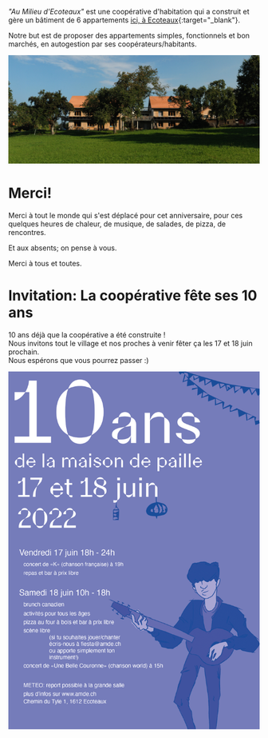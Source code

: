 _"Au Milieu d'Ecoteaux"_ est une coopérative d'habitation qui a construit et gère un bâtiment de 6 appartements [ici, à Ecoteaux](https://www.geo.vd.ch/?parcelle=CH469283458501){:target="_blank"}.

Notre but est de proposer des appartements simples, fonctionnels et bon marchés, en autogestion par ses coopérateurs/habitants.

![photo du batiment](img/index_background_tmp.jpg "le bâtiment")
 
# Merci!

Merci à tout le monde qui s'est déplacé pour cet anniversaire, pour ces quelques heures de chaleur, de musique, de salades, de pizza, de rencontres.

Et aux absents; on pense à vous.

Merci à tous et toutes.

# Invitation: La coopérative fête ses 10 ans


10 ans déjà que la coopérative a été construite !  
Nous invitons tout le village et nos proches à venir fêter ça les 17 et 18 juin prochain.  
Nous espérons que vous pourrez passer :)


![affiche](img/affiche_10ans.png "l'affiche")
